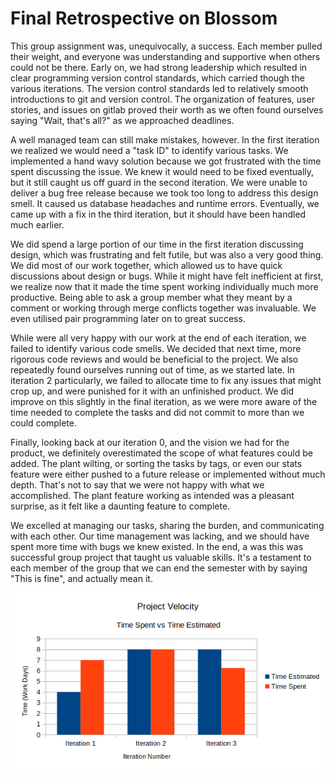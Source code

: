 
# Final Retrospective on Blossom

This group assignment was, unequivocally, a success. Each member pulled their weight, and everyone was understanding and supportive when others could not be there. Early on, we had strong leadership which resulted in clear programming version control standards, which carried though the various iterations. The version control standards led to relatively smooth introductions to git and version control. The organization of features, user stories, and issues on gitlab proved their worth as we often found ourselves saying "Wait, that's all?" as we approached deadlines. 

A well managed team can still make mistakes, however. In the first iteration we realized we would need a "task ID" to identify various tasks. We implemented a hand wavy solution because we got frustrated with the time spent discussing the issue. We knew it would need to be fixed eventually, but it still caught us off guard in the second iteration. We were unable to deliver a bug free release because we took too long to address this design smell. It caused us database headaches and runtime errors. Eventually, we came up with a fix in the third iteration, but it should have been handled much earlier.
 
We did spend a large portion of our time in the first iteration discussing design, which was frustrating and felt futile, but was also a very good thing. We did most of our work together, which allowed us to have quick discussions about design or bugs. While it might have felt inefficient at first, we realize now that it made the time spent working individually much more productive. Being able to ask a group member what they meant by a comment or working through merge conflicts together was invaluable. We even utilised pair programming later on to great success.

While were all very happy with our work at the end of each iteration, we failed to identify various code smells. We decided that next time, more rigorous code reviews and would be beneficial to the project. We also repeatedly found ourselves running out of time, as we started late. In iteration 2 particularly, we  failed to allocate time to fix any issues that might crop up, and were punished for it with an unfinished product. We did improve on this slightly in the final iteration, as we were more aware of the time needed to complete the tasks and did not commit to more than  we could complete. 

Finally, looking back at our iteration 0, and the vision we had for the product, we definitely overestimated the scope of what features could be added. The plant wilting, or sorting the tasks by tags, or even our stats feature were either pushed to a future release or implemented without much depth. That's not to say that we were not happy with what we accomplished. The plant feature working as intended was a pleasant surprise, as it felt like a daunting feature to complete.

We excelled at managing our tasks, sharing the burden, and communicating with each other. Our time management was lacking, and we should have spent more time with bugs we knew existed. In the end, a was this was successful group project that taught us valuable skills. It's a testament to each member of the group that we can end the semester with by saying "This is fine", and actually mean it. 



 
![ProjectVelocity](ProjectVelocity.png) 